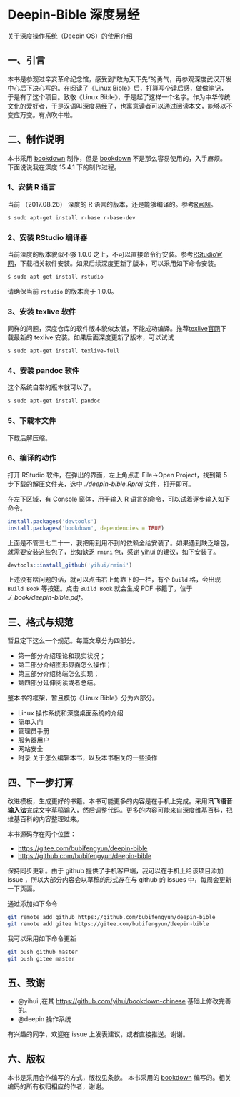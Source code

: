 # Deepin-Bible 深度易经

关于深度操作系统（Deepin OS）的使用介绍

## 一、引言

本书是参观过辛亥革命纪念馆，感受到“敢为天下先”的勇气，再参观深度武汉开发中心后下决心写的。在阅读了《Linux Bible》后，打算写个读后感，做做笔记，于是有了这个项目。致敬《Linux Bible》，于是起了这样一个名字。作为中华传统文化的爱好者，于是汉语叫深度易经了，也寓意读者可以通过阅读本文，能够以不变应万变。有点吹牛啦。

## 二、制作说明

本书采用 [bookdown](https://github.com/rstudio/bookdown) 制作，但是 [bookdown](https://github.com/rstudio/bookdown) 不是那么容易使用的，入手麻烦。下面说说我在深度 15.4.1 下的制作过程。

### 1、安装 R 语言

当前 （2017.08.26） 深度的 R 语言的版本，还是能够编译的。参考[R官网](https://cran.r-project.org/bin/linux/debian/#debian-sid-unstable)。

```bash
$ sudo apt-get install r-base r-base-dev
```

### 2、安装 RStudio 编译器

当前深度的版本貌似不够 1.0.0 之上，不可以直接命令行安装。参考[RStudio官网](https://www.rstudio.com/products/rstudio/download/)，下载相关软件安装。如果后续深度更新了版本，可以采用如下命令安装。

```bash
$ sudo apt-get install rstudio
```

请确保当前 `rstudio` 的版本高于 1.0.0。

### 3、安装 texlive 软件

同样的问题，深度仓库的软件版本貌似太低，不能成功编译。推荐[texlive官网](http://tug.org/texlive/)下载最新的 texlive 安装。如果后面深度更新了版本，可以试试

```bash
$ sudo apt-get install texlive-full
```

### 4、安装 pandoc 软件

这个系统自带的版本就可以了。

```bash
$ sudo apt-get install pandoc
```

### 5、下载本文件

下载后解压缩。

### 6、编译的动作

打开 RStudio 软件，在弹出的界面，左上角点击 File->Open Project，找到第 5 步下载的解压文件夹，选中 *./deepin-bible.Rproj* 文件，打开即可。

在左下区域，有 Console 窗体，用于输入 R 语言的命令，可以试着逐步输入如下命令。

```R
install.packages('devtools')
install.packages('bookdown', dependencies = TRUE)
```

上面是不管三七二十一，我把用到用不到的依赖全给安装了。如果遇到缺乏啥包，就需要安装这些包了，比如缺乏 `rmini` 包，感谢 [yihui](https://github.com/yihui/r-ninja/issues/24) 的建议，如下安装了。

```R
devtools::install_github('yihui/rmini')
```

上述没有啥问题的话，就可以点击右上角靠下的一栏，有个 `Build` 格，会出现 `Build Book` 等按钮。点击 `Build Book` 就会生成 PDF 书籍了，位于 *./_book/deepin-bible.pdf*。

## 三、格式与规范

暂且定下这么一个规范。每篇文章分为四部分。

- 第一部分介绍理论和现实状况；
- 第二部分介绍图形界面怎么操作；
- 第三部分介绍终端怎么实现；
- 第四部分延伸阅读或者总结。

整本书的框架，暂且模仿《Linux Bible》分为六部分。

- Linux 操作系统和深度桌面系统的介绍
- 简单入门
- 管理员手册
- 服务器用户
- 网站安全
- 附录 关于怎么编辑本书，以及本书相关的一些操作

## 四、下一步打算

改进模板，生成更好的书籍。本书可能更多的内容是在手机上完成。采用**讯飞语音输入法**完成文字草稿输入，然后调整代码。更多的内容可能来自深度维基百科，把维基百科的内容整理过来。

本书源码存在两个位置：

+ https://gitee.com/bubifengyun/deepin-bible
+ https://github.com/bubifengyun/deepin-bible

保持同步更新。由于 github 提供了手机客户端，我可以在手机上给该项目添加 issue ，所以大部分内容会以草稿的形式存在与 github 的 issues 中，每周会更新一下页面。

通过添加如下命令

```bash
git remote add github https://github.com/bubifengyun/deepin-bible
git remote add gitee https://gitee.com/bubifengyun/deepin-bible
```

我可以采用如下命令更新

```bash
git push github master
git push gitee master

```

## 五、致谢

- @yihui ,在其 https://github.com/yihui/bookdown-chinese 基础上修改完善的。
- @deepin 操作系统

有兴趣的同学，欢迎在 issue 上发表建议，或者直接推送。谢谢。

## 六、版权

本书是采用合作编写的方式，版权见条款。
本书采用的 [bookdown](https://github.com/rstudio/bookdown) 编写的。相关编码的所有权归相应的作者，谢谢。
